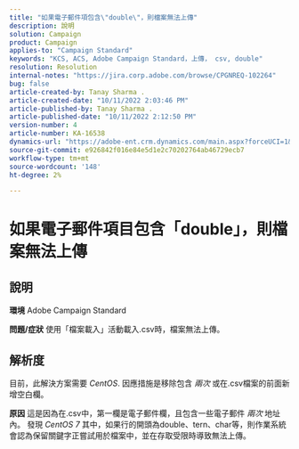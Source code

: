 ```yaml
---
title: "如果電子郵件項包含\"double\"，則檔案無法上傳"
description: 說明
solution: Campaign
product: Campaign
applies-to: "Campaign Standard"
keywords: "KCS, ACS, Adobe Campaign Standard，上傳， csv, double"
resolution: Resolution
internal-notes: "https://jira.corp.adobe.com/browse/CPGNREQ-102264"
bug: false
article-created-by: Tanay Sharma .
article-created-date: "10/11/2022 2:03:46 PM"
article-published-by: Tanay Sharma .
article-published-date: "10/11/2022 2:12:50 PM"
version-number: 4
article-number: KA-16538
dynamics-url: "https://adobe-ent.crm.dynamics.com/main.aspx?forceUCI=1&pagetype=entityrecord&etn=knowledgearticle&id=323d0582-6d49-ed11-bba2-0022480868ff"
source-git-commit: e926842f016e84e5d1e2c70202764ab46729ecb7
workflow-type: tm+mt
source-wordcount: '148'
ht-degree: 2%

---
```


# 如果電子郵件項目包含「double」，則檔案無法上傳

## 說明

<b>環境</b>
Adobe Campaign Standard


<b>問題/症狀</b>
使用「檔案載入」活動載入.csv時，檔案無法上傳。


## 解析度


目前，此解決方案需要 *CentOS*. 因應措施是移除包含 *兩次* 或在.csv檔案的前面新增空白欄。


<b>原因</b>
這是因為在.csv中，第一欄是電子郵件欄，且包含一些電子郵件 *兩次* 地址內。 發現 *CentOS 7* 其中，如果行的開頭為double、tern、char等，則作業系統會認為保留關鍵字正嘗試用於檔案中，並在存取受限時導致無法上傳。
